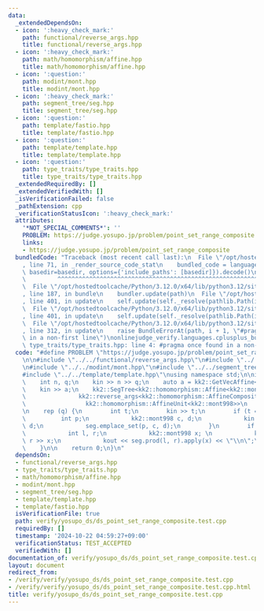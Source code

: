 ```yaml
---
data:
  _extendedDependsOn:
  - icon: ':heavy_check_mark:'
    path: functional/reverse_args.hpp
    title: functional/reverse_args.hpp
  - icon: ':heavy_check_mark:'
    path: math/homomorphism/affine.hpp
    title: math/homomorphism/affine.hpp
  - icon: ':question:'
    path: modint/mont.hpp
    title: modint/mont.hpp
  - icon: ':heavy_check_mark:'
    path: segment_tree/seg.hpp
    title: segment_tree/seg.hpp
  - icon: ':question:'
    path: template/fastio.hpp
    title: template/fastio.hpp
  - icon: ':question:'
    path: template/template.hpp
    title: template/template.hpp
  - icon: ':question:'
    path: type_traits/type_traits.hpp
    title: type_traits/type_traits.hpp
  _extendedRequiredBy: []
  _extendedVerifiedWith: []
  _isVerificationFailed: false
  _pathExtension: cpp
  _verificationStatusIcon: ':heavy_check_mark:'
  attributes:
    '*NOT_SPECIAL_COMMENTS*': ''
    PROBLEM: https://judge.yosupo.jp/problem/point_set_range_composite
    links:
    - https://judge.yosupo.jp/problem/point_set_range_composite
  bundledCode: "Traceback (most recent call last):\n  File \"/opt/hostedtoolcache/Python/3.12.0/x64/lib/python3.12/site-packages/onlinejudge_verify/documentation/build.py\"\
    , line 71, in _render_source_code_stat\n    bundled_code = language.bundle(stat.path,\
    \ basedir=basedir, options={'include_paths': [basedir]}).decode()\n          \
    \         ^^^^^^^^^^^^^^^^^^^^^^^^^^^^^^^^^^^^^^^^^^^^^^^^^^^^^^^^^^^^^^^^^^^^^^^^^^^^^^^^^\n\
    \  File \"/opt/hostedtoolcache/Python/3.12.0/x64/lib/python3.12/site-packages/onlinejudge_verify/languages/cplusplus.py\"\
    , line 187, in bundle\n    bundler.update(path)\n  File \"/opt/hostedtoolcache/Python/3.12.0/x64/lib/python3.12/site-packages/onlinejudge_verify/languages/cplusplus_bundle.py\"\
    , line 401, in update\n    self.update(self._resolve(pathlib.Path(included), included_from=path))\n\
    \  File \"/opt/hostedtoolcache/Python/3.12.0/x64/lib/python3.12/site-packages/onlinejudge_verify/languages/cplusplus_bundle.py\"\
    , line 401, in update\n    self.update(self._resolve(pathlib.Path(included), included_from=path))\n\
    \  File \"/opt/hostedtoolcache/Python/3.12.0/x64/lib/python3.12/site-packages/onlinejudge_verify/languages/cplusplus_bundle.py\"\
    , line 312, in update\n    raise BundleErrorAt(path, i + 1, \"#pragma once found\
    \ in a non-first line\")\nonlinejudge_verify.languages.cplusplus_bundle.BundleErrorAt:\
    \ type_traits/type_traits.hpp: line 4: #pragma once found in a non-first line\n"
  code: "#define PROBLEM \"https://judge.yosupo.jp/problem/point_set_range_composite\"\
    \n\n#include \"../../functional/reverse_args.hpp\"\n#include \"../../math/homomorphism/affine.hpp\"\
    \n#include \"../../modint/mont.hpp\"\n#include \"../../segment_tree/seg.hpp\"\n\
    #include \"../../template/template.hpp\"\nusing namespace std;\n\nint main() {\n\
    \    int n, q;\n    kin >> n >> q;\n    auto a = kk2::GetVecAffine<kk2::mont998>(n);\n\
    \    kin >> a;\n    kk2::SegTree<kk2::homomorphism::Affine<kk2::mont998>,\n  \
    \               kk2::reverse_args<kk2::homomorphism::AffineComposition<kk2::mont998>>,\n\
    \                 kk2::homomorphism::AffineUnit<kk2::mont998>>\n        seg(a);\n\
    \n    rep (q) {\n        int t;\n        kin >> t;\n        if (t == 0) {\n  \
    \          int p;\n            kk2::mont998 c, d;\n            kin >> p >> c >>\
    \ d;\n            seg.emplace_set(p, c, d);\n        }\n        if (t == 1) {\n\
    \            int l, r;\n            kk2::mont998 x; \n            kin >> l >>\
    \ r >> x;\n            kout << seg.prod(l, r).apply(x) << \"\\n\";\n        }\n\
    \    }\n\n    return 0;\n}\n"
  dependsOn:
  - functional/reverse_args.hpp
  - type_traits/type_traits.hpp
  - math/homomorphism/affine.hpp
  - modint/mont.hpp
  - segment_tree/seg.hpp
  - template/template.hpp
  - template/fastio.hpp
  isVerificationFile: true
  path: verify/yosupo_ds/ds_point_set_range_composite.test.cpp
  requiredBy: []
  timestamp: '2024-10-22 04:59:27+09:00'
  verificationStatus: TEST_ACCEPTED
  verifiedWith: []
documentation_of: verify/yosupo_ds/ds_point_set_range_composite.test.cpp
layout: document
redirect_from:
- /verify/verify/yosupo_ds/ds_point_set_range_composite.test.cpp
- /verify/verify/yosupo_ds/ds_point_set_range_composite.test.cpp.html
title: verify/yosupo_ds/ds_point_set_range_composite.test.cpp
---
```

